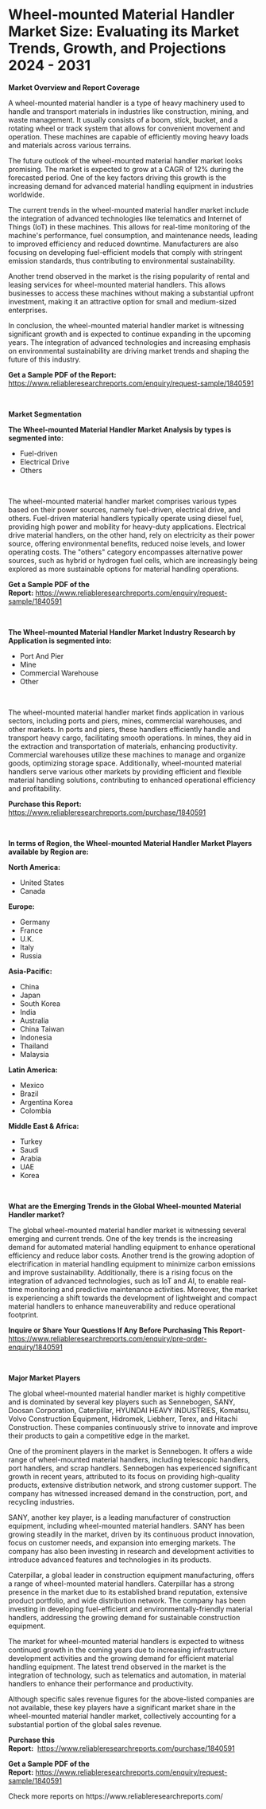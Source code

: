 <p><h1>Wheel-mounted Material Handler Market Size: Evaluating its Market Trends, Growth, and Projections 2024 - 2031</h1></p><p><strong>Market Overview and Report Coverage</strong></p>
<p><p>A wheel-mounted material handler is a type of heavy machinery used to handle and transport materials in industries like construction, mining, and waste management. It usually consists of a boom, stick, bucket, and a rotating wheel or track system that allows for convenient movement and operation. These machines are capable of efficiently moving heavy loads and materials across various terrains.</p><p>The future outlook of the wheel-mounted material handler market looks promising. The market is expected to grow at a CAGR of 12% during the forecasted period. One of the key factors driving this growth is the increasing demand for advanced material handling equipment in industries worldwide. </p><p>The current trends in the wheel-mounted material handler market include the integration of advanced technologies like telematics and Internet of Things (IoT) in these machines. This allows for real-time monitoring of the machine's performance, fuel consumption, and maintenance needs, leading to improved efficiency and reduced downtime. Manufacturers are also focusing on developing fuel-efficient models that comply with stringent emission standards, thus contributing to environmental sustainability.</p><p>Another trend observed in the market is the rising popularity of rental and leasing services for wheel-mounted material handlers. This allows businesses to access these machines without making a substantial upfront investment, making it an attractive option for small and medium-sized enterprises.</p><p>In conclusion, the wheel-mounted material handler market is witnessing significant growth and is expected to continue expanding in the upcoming years. The integration of advanced technologies and increasing emphasis on environmental sustainability are driving market trends and shaping the future of this industry.</p></p>
<p><strong>Get a Sample PDF of the Report:</strong> <a href="https://www.reliableresearchreports.com/enquiry/request-sample/1840591">https://www.reliableresearchreports.com/enquiry/request-sample/1840591</a></p>
<p>&nbsp;</p>
<p><strong>Market Segmentation</strong></p>
<p><strong>The Wheel-mounted Material Handler Market Analysis by types is segmented into:</strong></p>
<p><ul><li>Fuel-driven</li><li>Electrical Drive</li><li>Others</li></ul></p>
<p>&nbsp;</p>
<p><p>The wheel-mounted material handler market comprises various types based on their power sources, namely fuel-driven, electrical drive, and others. Fuel-driven material handlers typically operate using diesel fuel, providing high power and mobility for heavy-duty applications. Electrical drive material handlers, on the other hand, rely on electricity as their power source, offering environmental benefits, reduced noise levels, and lower operating costs. The "others" category encompasses alternative power sources, such as hybrid or hydrogen fuel cells, which are increasingly being explored as more sustainable options for material handling operations.</p></p>
<p><strong>Get a Sample PDF of the Report:</strong>&nbsp;<a href="https://www.reliableresearchreports.com/enquiry/request-sample/1840591">https://www.reliableresearchreports.com/enquiry/request-sample/1840591</a></p>
<p>&nbsp;</p>
<p><strong>The Wheel-mounted Material Handler Market Industry Research by Application is segmented into:</strong></p>
<p><ul><li>Port And Pier</li><li>Mine</li><li>Commercial Warehouse</li><li>Other</li></ul></p>
<p>&nbsp;</p>
<p><p>The wheel-mounted material handler market finds application in various sectors, including ports and piers, mines, commercial warehouses, and other markets. In ports and piers, these handlers efficiently handle and transport heavy cargo, facilitating smooth operations. In mines, they aid in the extraction and transportation of materials, enhancing productivity. Commercial warehouses utilize these machines to manage and organize goods, optimizing storage space. Additionally, wheel-mounted material handlers serve various other markets by providing efficient and flexible material handling solutions, contributing to enhanced operational efficiency and profitability.</p></p>
<p><strong>Purchase this Report:</strong>&nbsp; <a href="https://www.reliableresearchreports.com/purchase/1840591">https://www.reliableresearchreports.com/purchase/1840591</a></p>
<p>&nbsp;</p>
<p><strong>In terms of Region, the Wheel-mounted Material Handler Market Players available by Region are:</strong></p>
<p>
    <p> <strong> North America: </strong>
        <ul>
            <li>United States</li>
            <li>Canada</li>
        </ul>
        </p> 
    <p> <strong> Europe: </strong>
        <ul>
            <li>Germany</li>
            <li>France</li>
            <li>U.K.</li>
            <li>Italy</li>
            <li>Russia</li>
        </ul>
        </p> 
    <p> <strong> Asia-Pacific: </strong>
        <ul>
            <li>China</li>
            <li>Japan</li>
            <li>South Korea</li>
            <li>India</li>
            <li>Australia</li>
            <li>China Taiwan</li>
            <li>Indonesia</li>
            <li>Thailand</li>
            <li>Malaysia</li>
        </ul>
        </p> 
    <p> <strong> Latin America: </strong>
        <ul>
            <li>Mexico</li>
            <li>Brazil</li>
            <li>Argentina Korea</li>
            <li>Colombia</li>
        </ul>
        </p> 
    <p> <strong> Middle East & Africa: </strong>
        <ul>
            <li>Turkey</li>
            <li>Saudi</li>
            <li>Arabia</li>
            <li>UAE</li>
            <li>Korea</li>
        </ul>
    </p>
    </p>
<p>&nbsp;</p>
<p><strong>What are the Emerging Trends in the Global Wheel-mounted Material Handler market?</strong></p>
<p><p>The global wheel-mounted material handler market is witnessing several emerging and current trends. One of the key trends is the increasing demand for automated material handling equipment to enhance operational efficiency and reduce labor costs. Another trend is the growing adoption of electrification in material handling equipment to minimize carbon emissions and improve sustainability. Additionally, there is a rising focus on the integration of advanced technologies, such as IoT and AI, to enable real-time monitoring and predictive maintenance activities. Moreover, the market is experiencing a shift towards the development of lightweight and compact material handlers to enhance maneuverability and reduce operational footprint.</p></p>
<p><strong>Inquire or Share Your Questions If Any Before Purchasing This Report</strong>- <a href="https://www.reliableresearchreports.com/enquiry/pre-order-enquiry/1840591">https://www.reliableresearchreports.com/enquiry/pre-order-enquiry/1840591</a></p>
<p>&nbsp;</p>
<p><strong>Major Market Players</strong></p>
<p><p>The global wheel-mounted material handler market is highly competitive and is dominated by several key players such as Sennebogen, SANY, Doosan Corporation, Caterpillar, HYUNDAI HEAVY INDUSTRIES, Komatsu, Volvo Construction Equipment, Hidromek, Liebherr, Terex, and Hitachi Construction. These companies continuously strive to innovate and improve their products to gain a competitive edge in the market.</p><p>One of the prominent players in the market is Sennebogen. It offers a wide range of wheel-mounted material handlers, including telescopic handlers, port handlers, and scrap handlers. Sennebogen has experienced significant growth in recent years, attributed to its focus on providing high-quality products, extensive distribution network, and strong customer support. The company has witnessed increased demand in the construction, port, and recycling industries.</p><p>SANY, another key player, is a leading manufacturer of construction equipment, including wheel-mounted material handlers. SANY has been growing steadily in the market, driven by its continuous product innovation, focus on customer needs, and expansion into emerging markets. The company has also been investing in research and development activities to introduce advanced features and technologies in its products.</p><p>Caterpillar, a global leader in construction equipment manufacturing, offers a range of wheel-mounted material handlers. Caterpillar has a strong presence in the market due to its established brand reputation, extensive product portfolio, and wide distribution network. The company has been investing in developing fuel-efficient and environmentally-friendly material handlers, addressing the growing demand for sustainable construction equipment.</p><p>The market for wheel-mounted material handlers is expected to witness continued growth in the coming years due to increasing infrastructure development activities and the growing demand for efficient material handling equipment. The latest trend observed in the market is the integration of technology, such as telematics and automation, in material handlers to enhance their performance and productivity.</p><p>Although specific sales revenue figures for the above-listed companies are not available, these key players have a significant market share in the wheel-mounted material handler market, collectively accounting for a substantial portion of the global sales revenue.</p></p>
<p><strong>Purchase this Report:</strong>&nbsp;&nbsp;<a href="https://www.reliableresearchreports.com/purchase/1840591">https://www.reliableresearchreports.com/purchase/1840591</a></p>
<p></p>
<p><strong>Get a Sample PDF of the Report:</strong>&nbsp;<a href="https://www.reliableresearchreports.com/enquiry/request-sample/1840591">https://www.reliableresearchreports.com/enquiry/request-sample/1840591</a></p>
<p>Check more reports on https://www.reliableresearchreports.com/</p>